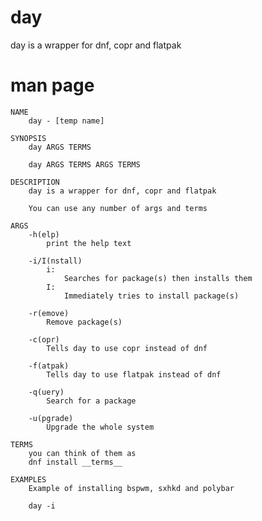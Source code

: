 # day

day is a wrapper for dnf, copr and flatpak

# man page

    NAME
        day - [temp name]
    
    SYNOPSIS
        day ARGS TERMS

        day ARGS TERMS ARGS TERMS
    
    DESCRIPTION
        day is a wrapper for dnf, copr and flatpak

        You can use any number of args and terms

    ARGS
        -h(elp)
            print the help text
        
        -i/I(nstall)
            i:
                Searches for package(s) then installs them
            I:
                Immediately tries to install package(s)
        
        -r(emove)
            Remove package(s)
        
        -c(opr)
            Tells day to use copr instead of dnf
        
        -f(atpak)
            Tells day to use flatpak instead of dnf
        
        -q(uery)
            Search for a package
        
        -u(pgrade)
            Upgrade the whole system
    
    TERMS
        you can think of them as
        dnf install __terms__
    
    EXAMPLES
        Example of installing bspwm, sxhkd and polybar

        day -i